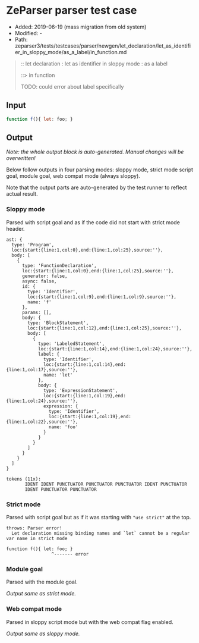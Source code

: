 # ZeParser parser test case

- Added: 2019-06-19 (mass migration from old system)
- Modified: -
- Path: zeparser3/tests/testcases/parser/newgen/let_declaration/let_as_identifier_in_sloppy_mode/as_a_label/in_function.md

> :: let declaration : let as identifier in sloppy mode : as a label
>
> ::> in function
>
> TODO: could error about label specifically

## Input

`````js
function f(){ let: foo; }
`````

## Output

_Note: the whole output block is auto-generated. Manual changes will be overwritten!_

Below follow outputs in four parsing modes: sloppy mode, strict mode script goal, module goal, web compat mode (always sloppy).

Note that the output parts are auto-generated by the test runner to reflect actual result.

### Sloppy mode

Parsed with script goal and as if the code did not start with strict mode header.

`````
ast: {
  type: 'Program',
  loc:{start:{line:1,col:0},end:{line:1,col:25},source:''},
  body: [
    {
      type: 'FunctionDeclaration',
      loc:{start:{line:1,col:0},end:{line:1,col:25},source:''},
      generator: false,
      async: false,
      id: {
        type: 'Identifier',
        loc:{start:{line:1,col:9},end:{line:1,col:9},source:''},
        name: 'f'
      },
      params: [],
      body: {
        type: 'BlockStatement',
        loc:{start:{line:1,col:12},end:{line:1,col:25},source:''},
        body: [
          {
            type: 'LabeledStatement',
            loc:{start:{line:1,col:14},end:{line:1,col:24},source:''},
            label: {
              type: 'Identifier',
              loc:{start:{line:1,col:14},end:{line:1,col:17},source:''},
              name: 'let'
            },
            body: {
              type: 'ExpressionStatement',
              loc:{start:{line:1,col:19},end:{line:1,col:24},source:''},
              expression: {
                type: 'Identifier',
                loc:{start:{line:1,col:19},end:{line:1,col:22},source:''},
                name: 'foo'
              }
            }
          }
        ]
      }
    }
  ]
}

tokens (11x):
       IDENT IDENT PUNCTUATOR PUNCTUATOR PUNCTUATOR IDENT PUNCTUATOR
       IDENT PUNCTUATOR PUNCTUATOR
`````

### Strict mode

Parsed with script goal but as if it was starting with `"use strict"` at the top.

`````
throws: Parser error!
  Let declaration missing binding names and `let` cannot be a regular var name in strict mode

function f(){ let: foo; }
                 ^------- error
`````


### Module goal

Parsed with the module goal.

_Output same as strict mode._

### Web compat mode

Parsed in sloppy script mode but with the web compat flag enabled.

_Output same as sloppy mode._
